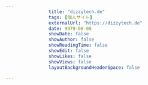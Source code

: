 ---
                title: "dizzytech.de"
                tags: [個人サイト]
                externalUrl: "https://dizzytech.de"
                date: 9979-08-08
                showDate: false
                showAuthor: false
                showReadingTime: false
                showEdit: false
                showLikes: false
                showViews: false
                layoutBackgroundHeaderSpace: false
                ---

